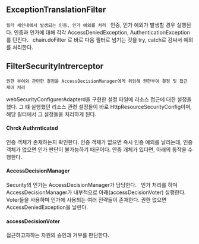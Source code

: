 ## ExceptionTranslationFilter
`필터 체인내에서 발생되는 인증, 인가 예외를 처리`
 
인증, 인가 예외가 발생할 경우 실행된다.
인증과 인가에 대해 각각 AccessDeniedException, AuthenticationException를 던진다.
 
chain.doFilter 로 바로 다음 필터로 넘기는 것을 try, catch로 감싸서 예외를 처리한다.


## FilterSecurityIntrerceptor

`권한 부여와 관련한 결정을 AccessDecisionManager에게 위임해 권한부여 결정 및 접근 제어 처리`

webSecurityConfigurerAdapterd을 구현한 설정 파일에 리소스 접근에 대한 설정을 했다.
그 떄 실행했던 리소스 관련 설정들이 바로 HttpResourceSecurityConfig이며, 해당 필터에서 그 설정들을 처리하게 된다.

#### Chrck Authrnticated

인증 객체가 존재하는지 확인한다.
인증 객체가 없으면 즉시 인증 예외를 날리는데, 인증 객체가 없으면 인가 판단이 불가능하기 때문이다.
안증 개체가 있다면, 아래의 동작을 수행한다.

#### AccessDecisionManager

Security의 인가는 AccessDecisionManager가 담당한다.
 
인가 처리를 하며 AccessDecisionManager가 내부적으로 아래(accessDecisionVoter) 실행한다.
Voter들을 사용하며 인가에 사용되는 여러 전략들이 존재한다.
권한 없으면 AccessDeniedException을 날린다.
 
#### accessDecisionVoter
접근하고자하는 자원의 승인과 거부를 판단한다.


